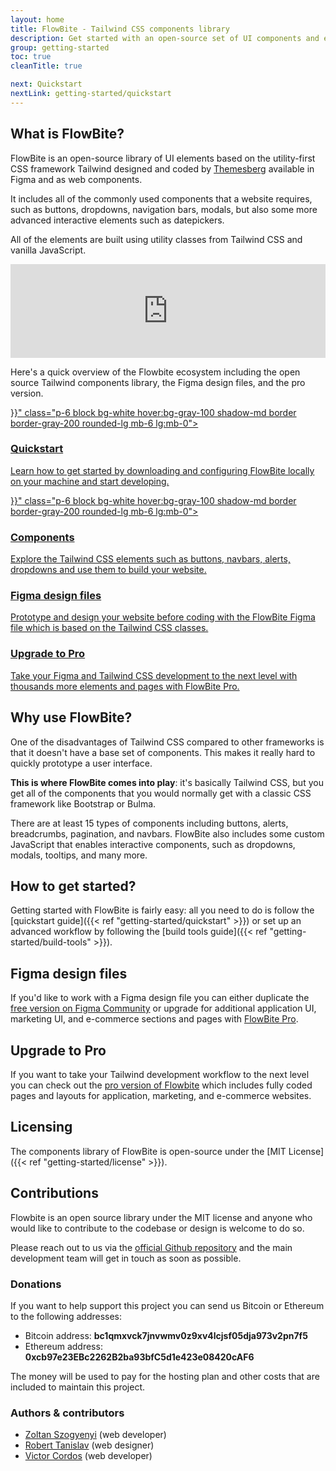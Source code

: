 ```yaml
---
layout: home
title: FlowBite - Tailwind CSS components library
description: Get started with an open-source set of UI components and elements built with Tailwind CSS
group: getting-started
toc: true
cleanTitle: true

next: Quickstart
nextLink: getting-started/quickstart
---
```


## What is FlowBite?

FlowBite is an open-source library of UI elements based on the utility-first CSS framework Tailwind designed and coded by [Themesberg](https://themesberg.com) available in Figma and as web components.

It includes all of the commonly used components that a website requires, such as buttons, dropdowns, navigation bars, modals, but also some more advanced interactive elements such as datepickers. 

All of the elements are built using utility classes from Tailwind CSS and vanilla JavaScript.

<iframe width="100%" class="my-8 rounded-lg shadow-lg yt-video" src="https://www.youtube.com/embed/4bnJG2UDr9A" title="YouTube video player" frameborder="0" allow="accelerometer; autoplay; clipboard-write; encrypted-media; gyroscope; picture-in-picture" allowfullscreen></iframe>

Here's a quick overview of the Flowbite ecosystem including the open source Tailwind components library, the Figma design files, and the pro version.

<div class="lg:grid lg:grid-cols-2 lg:gap-8 mt-10">
    <a href="{{< ref "getting-started/quickstart" >}}" class="p-6 block bg-white hover:bg-gray-100 shadow-md border border-gray-200 rounded-lg mb-6 lg:mb-0">
        <h3 class="text-gray-900 font-bold text-2xl tracking-tight mb-2">Quickstart</h3>
        <p class="font-normal text-gray-700">Learn how to get started by downloading and configuring FlowBite locally on your machine and start developing.</p>
    </a>
    <a href="{{< ref "components/alerts" >}}" class="p-6 block bg-white hover:bg-gray-100 shadow-md border border-gray-200 rounded-lg mb-6 lg:mb-0">
        <h3 class="text-gray-900 font-bold text-2xl tracking-tight mb-2">Components</h3>
        <p class="font-normal text-gray-700">Explore the Tailwind CSS elements such as buttons, navbars, alerts, dropdowns and use them to build your website.</p>
    </a>
    <a href="https://flowbite.com" target="_blank" class="p-6 block bg-white hover:bg-gray-100 shadow-md border border-gray-200 rounded-lg mb-6 lg:mb-0">
        <h3 class="text-gray-900 font-bold text-2xl tracking-tight mb-2">Figma design files</h3>
        <p class="font-normal text-gray-700">Prototype and design your website before coding with the FlowBite Figma file which is based on the Tailwind CSS classes.</p>
    </a>
    <a href="https://flowbite.com" target="_blank" class="p-6 block bg-white hover:bg-gray-100 shadow-md border border-gray-200 rounded-lg">
        <h3 class="text-gray-900 font-bold text-2xl tracking-tight mb-2">Upgrade to Pro</h3>
        <p class="font-normal text-gray-700">Take your Figma and Tailwind CSS development to the next level with thousands more elements and pages with FlowBite Pro.</p>
    </a>
</div>

## Why use FlowBite?

One of the disadvantages of Tailwind CSS compared to other frameworks is that it doesn't have a base set of components. This makes it really hard to quickly prototype a user interface. 

**This is where FlowBite comes into play**: it's basically Tailwind CSS, but you get all of the components that you would normally get with a classic CSS framework like Bootstrap or Bulma.

There are at least 15 types of components including buttons, alerts, breadcrumbs, pagination, and navbars. FlowBite also includes some custom JavaScript that enables interactive components, such as dropdowns, modals, tooltips, and many more.

## How to get started?

Getting started with FlowBite is fairly easy: all you need to do is follow the [quickstart guide]({{< ref "getting-started/quickstart" >}}) or set up an advanced workflow by following the [build tools guide]({{< ref "getting-started/build-tools" >}}).

## Figma design files

If you'd like to work with a Figma design file you can either duplicate the <a href="https://www.figma.com/community/file/973638860086718856" target="_blank">free version on Figma Community</a> or upgrade for additional application UI, marketing UI, and e-commerce sections and pages with [FlowBite Pro](https://flowbite.com).

## Upgrade to Pro

If you want to take your Tailwind development workflow to the next level you can check out the [pro version of Flowbite](https://flowbite.com) which includes fully coded pages and layouts for application, marketing, and e-commerce websites.

## Licensing

The components library of FlowBite is open-source under the [MIT License]({{< ref "getting-started/license" >}}). 

## Contributions

Flowbite is an open source library under the MIT license and anyone who would like to contribute to the codebase or design is welcome to do so. 

Please reach out to us via the [official Github repository](https://github.com/themesberg/flowbite) and the main development team will get in touch as soon as possible.
### Donations

If you want to help support this project you can send us Bitcoin or Ethereum to the following addresses:

- Bitcoin address: **bc1qmxvck7jnvwmv0z9xv4lcjsf05dja973v2pn7f5**
- Ethereum address: **0xcb97e23EBc2262B2ba93bfC5d1e423e08420cAF6**

The money will be used to pay for the hosting plan and other costs that are included to maintain this project.

### Authors & contributors

- [Zoltan Szogyenyi](https://twitter.com/zoltanszogyenyi) (web developer)
- [Robert Tanislav](https://twitter.com/RobertTanislav) (web designer)
- [Victor Cordos](https://twitter.com/victorcordos) (web developer)